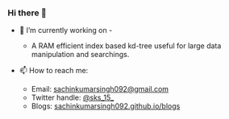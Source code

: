 ### Hi there 👋

<!--
**sachinkumarsingh092/sachinkumarsingh092** is a ✨ _special_ ✨ repository because its `README.md` (this file) appears on your GitHub profile.

Here are some ideas to get you started:

- 🌱 I’m currently learning ...
- 👯 I’m looking to collaborate on ...

- 💬 Ask me about ...

- 😄 Pronouns: ...
- ⚡ Fun fact: ...
-->

- 🔭 I’m currently working on -
  - A RAM efficient index based kd-tree useful for large data manipulation and searchings.

- 📫 How to reach me: 
  - Email: sachinkumarsingh092@gmail.com
  - Twitter handle: [@sks_15_](https://twitter.com/sks_15_)
  - Blogs: [sachinkumarsingh092.github.io/blogs](https://sachinkumarsingh092.github.io/blog/)
